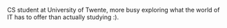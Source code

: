 CS student at University of Twente, more busy exploring what the world of IT has to offer than actually studying :). 
